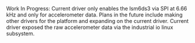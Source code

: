 Work In Progress: Current driver only enables the lsm6ds3 via SPI at 6.66 kHz and only for accelerometer data.
Plans in the future include making other drivers for the platform and expanding on the current driver. Current driver exposed the raw accelerometer data via the industrial io linux subsystem.
